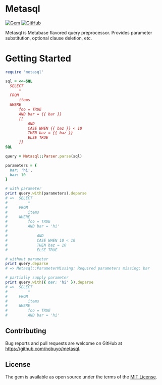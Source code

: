 # Metasql

[![Gem](https://img.shields.io/gem/v/metasql?style=flat-square)](https://rubygems.org/gems/metasql)
[![GitHub](https://img.shields.io/github/license/nobuyo/metasql?style=flat-square)](https://github.com/nobuyo/metasql/blob/master/LICENSE)

Metasql is Metabase flavored query preprocessor.
Provides parameter substitution, optional clause deletion, etc.

# Getting Started

```ruby
require 'metasql'

sql = <<~SQL
  SELECT
      *
  FROM
      items
  WHERE
      foo = TRUE
      AND bar = {{ bar }}
      [[
          AND
          CASE WHEN {{ baz }} < 10
          THEN baz = {{ baz }}
          ELSE TRUE
      ]]
SQL

query = Metasql::Parser.parse(sql)

parameters = {
  bar: 'hi',
  baz: 10
}

# with parameter
print query.with(parameters).deparse
# =>  SELECT
#         *
#     FROM
#         items
#     WHERE
#         foo = TRUE
#         AND bar = 'hi'
#
#             AND
#             CASE WHEN 10 < 10
#             THEN baz = 10
#             ELSE TRUE

# without parameter
print query.deparse
# => Metasql::ParameterMissing: Required parameters missing: bar

# partially supply parameter
print query.with({ bar: 'hi' }).deparse
# =>  SELECT
#         *
#     FROM
#         items
#     WHERE
#         foo = TRUE
#         AND bar = 'hi'
```

## Contributing

Bug reports and pull requests are welcome on GitHub at https://github.com/nobuyo/metasql.


## License

The gem is available as open source under the terms of the [MIT License](https://opensource.org/licenses/MIT).
